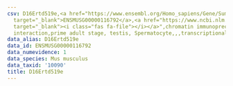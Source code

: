 ```yaml
---
csv: D16Ertd519e,<a href="https://www.ensembl.org/Homo_sapiens/Gene/Summary?db=core;g=ENSMUSG00000116792"
  target="_blank">ENSMUSG00000116792</a>,<a href="https://www.ncbi.nlm.nih.gov/pubmed/25450459"
  target="_blank"><i class="fas fa-file"></i></a>",chromatin immunoprecipitation assay,direct
  interaction,prime adult stage, testis, Spermatocyte,,,transcriptional regulation,
data_alias: D16Ertd519e
data_id: ENSMUSG00000116792
data_numevidence: 1
data_species: Mus musculus
data_taxid: '10090'
title: D16Ertd519e
---
```

